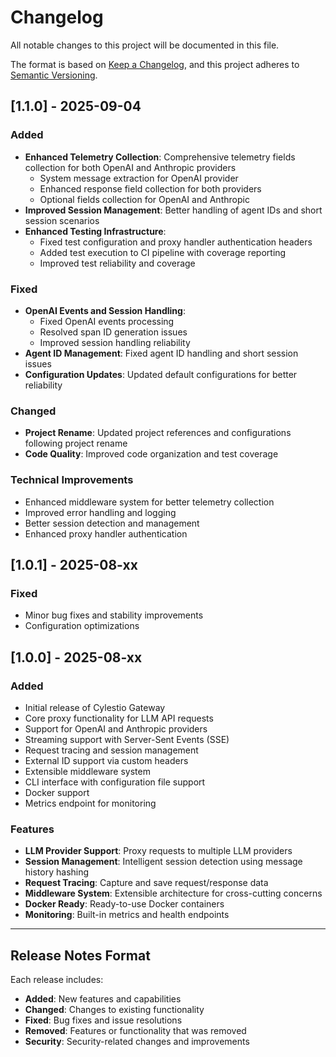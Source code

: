 # Changelog

All notable changes to this project will be documented in this file.

The format is based on [Keep a Changelog](https://keepachangelog.com/en/1.0.0/),
and this project adheres to [Semantic Versioning](https://semver.org/spec/v2.0.0.html).

## [1.1.0] - 2025-09-04

### Added
- **Enhanced Telemetry Collection**: Comprehensive telemetry fields collection for both OpenAI and Anthropic providers
  - System message extraction for OpenAI provider
  - Enhanced response field collection for both providers
  - Optional fields collection for OpenAI and Anthropic
- **Improved Session Management**: Better handling of agent IDs and short session scenarios
- **Enhanced Testing Infrastructure**: 
  - Fixed test configuration and proxy handler authentication headers
  - Added test execution to CI pipeline with coverage reporting
  - Improved test reliability and coverage

### Fixed
- **OpenAI Events and Session Handling**: 
  - Fixed OpenAI events processing
  - Resolved span ID generation issues
  - Improved session handling reliability
- **Agent ID Management**: Fixed agent ID handling and short session issues
- **Configuration Updates**: Updated default configurations for better reliability

### Changed
- **Project Rename**: Updated project references and configurations following project rename
- **Code Quality**: Improved code organization and test coverage

### Technical Improvements
- Enhanced middleware system for better telemetry collection
- Improved error handling and logging
- Better session detection and management
- Enhanced proxy handler authentication

## [1.0.1] - 2025-08-xx

### Fixed
- Minor bug fixes and stability improvements
- Configuration optimizations

## [1.0.0] - 2025-08-xx

### Added
- Initial release of Cylestio Gateway
- Core proxy functionality for LLM API requests
- Support for OpenAI and Anthropic providers
- Streaming support with Server-Sent Events (SSE)
- Request tracing and session management
- External ID support via custom headers
- Extensible middleware system
- CLI interface with configuration file support
- Docker support
- Metrics endpoint for monitoring

### Features
- **LLM Provider Support**: Proxy requests to multiple LLM providers
- **Session Management**: Intelligent session detection using message history hashing
- **Request Tracing**: Capture and save request/response data
- **Middleware System**: Extensible architecture for cross-cutting concerns
- **Docker Ready**: Ready-to-use Docker containers
- **Monitoring**: Built-in metrics and health endpoints

---

## Release Notes Format

Each release includes:
- **Added**: New features and capabilities
- **Changed**: Changes to existing functionality
- **Fixed**: Bug fixes and issue resolutions
- **Removed**: Features or functionality that was removed
- **Security**: Security-related changes and improvements
